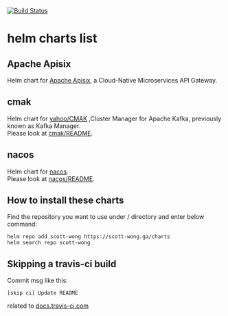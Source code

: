 [![Build Status](https://travis-ci.org/scott-wong/helm-charts.svg?branch=master)](https://travis-ci.org/scott-wong/helm-charts)  
# helm charts list

## Apache Apisix
Helm chart for [Apache Apisix](https://github.com/apache/incubator-apisix), a Cloud-Native Microservices API Gateway.

## cmak
Helm chart for [yahoo/CMAK](https://github.com/yahoo/CMAK) ,Cluster Manager for Apache Kafka, previously known as Kafka Manager.  
Please look at [cmak/README](cmak/README.md).

## nacos
Helm chart for [nacos](https://github.com/nacos-group/nacos-docker).  
Please look at [nacos/README](nacos/README.md).



## How to install these charts
Find the repository you want to use under / directory and enter below command:
```
helm repo add scott-wong https://scott-wong.ga/charts
helm search repo scott-wong
```


## Skipping a travis-ci build
Commit msg like this:  
```
[skip ci] Update README  
```
related to [docs.travis-ci.com](https://docs.travis-ci.com/user/customizing-the-build/#Skipping-a-build)